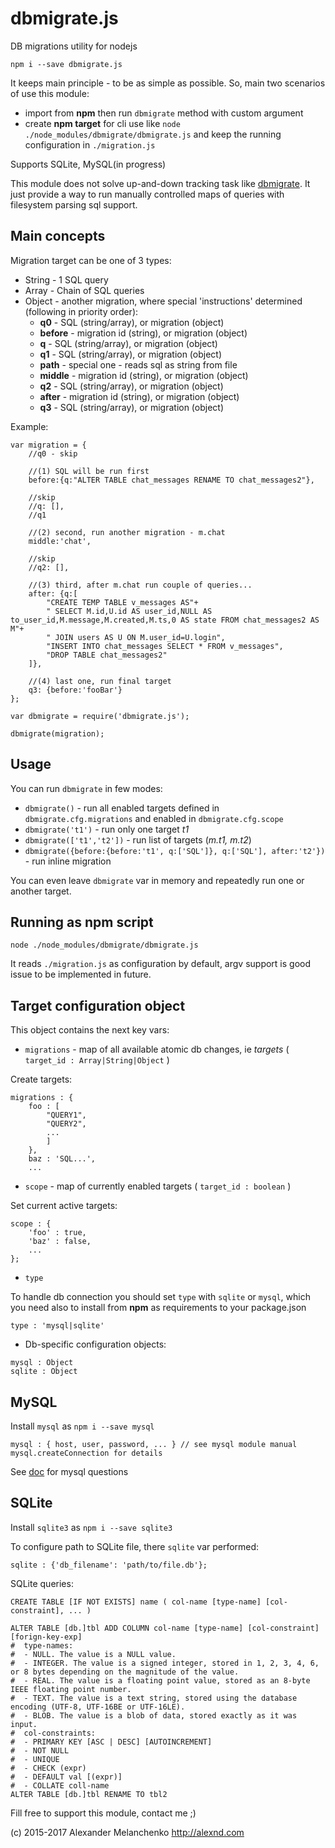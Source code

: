 # dbmigrate.js

DB migrations utility for nodejs

```npm i --save dbmigrate.js```

It keeps main principle - to be as simple as possible.
So, main two scenarios of use this module:
- import from **npm** then run ```dbmigrate``` method with custom argument
- create **npm target** for cli use like ```node ./node_modules/dbmigrate/dbmigrate.js``` and keep the running configuration in ```./migration.js```

Supports SQLite, MySQL(in progress)

This module does not solve up-and-down tracking task like [dbmigrate]( https://www.npmjs.com/package/dbmigrate). It just provide a way to run manually controlled maps of queries with filesystem parsing sql support.

## Main concepts ##

Migration target can be one of 3 types:

* String - 1 SQL query
* Array - Chain of SQL queries
* Object - another migration, where special 'instructions' determined (following in priority order):
  - **q0** - SQL (string/array), or migration (object)
  - **before** - migration id (string), or migration (object)
  - **q** - SQL (string/array), or migration (object)
  - **q1** - SQL (string/array), or migration (object)
  - **path** - special one - reads sql as string from file
  - **middle** - migration id (string), or migration (object)
  - **q2** - SQL (string/array), or migration (object)
  - **after** - migration id (string), or migration (object)
  - **q3** - SQL (string/array), or migration (object)

Example:

```
var migration = {
	//q0 - skip
	
	//(1) SQL will be run first
	before:{q:"ALTER TABLE chat_messages RENAME TO chat_messages2"},
	
	//skip
	//q: [],
	//q1
	
	//(2) second, run another migration - m.chat
	middle:'chat',
	
	//skip
	//q2: [],
	
	//(3) third, after m.chat run couple of queries...
	after: {q:[
		"CREATE TEMP TABLE v_messages AS"+
		" SELECT M.id,U.id AS user_id,NULL AS to_user_id,M.message,M.created,M.ts,0 AS state FROM chat_messages2 AS M"+
		" JOIN users AS U ON M.user_id=U.login",
		"INSERT INTO chat_messages SELECT * FROM v_messages",
		"DROP TABLE chat_messages2"
	]},
	
	//(4) last one, run final target
	q3: {before:'fooBar'}
};

var dbmigrate = require('dbmigrate.js');

dbmigrate(migration);
```

## Usage ##

You can run ```dbmigrate``` in few modes:

 * ```dbmigrate()``` - run all enabled targets defined in ```dbmigrate.cfg.migrations``` and enabled in ```dbmigrate.cfg.scope```
 * ```dbmigrate('t1')``` - run only one target *t1*
 * ```dbmigrate(['t1','t2'])``` - run list of targets (*m.t1, m.t2*)
 * ```dbmigrate({before:{before:'t1', q:['SQL']}, q:['SQL'], after:'t2'})``` - run inline migration

You can even leave ```dbmigrate``` var in memory and repeatedly run one or another target.

## Running as npm script ##

```node ./node_modules/dbmigrate/dbmigrate.js```

It reads ```./migration.js``` as configuration by default, argv support is good issue to be implemented in future.

## Target configuration object ##

This object contains the next key vars:

* ```migrations``` - map of all available atomic db changes, ie *targets* ( ```target_id : Array|String|Object``` )

Create targets:

```
migrations : {
	foo : [
		"QUERY1",
		"QUERY2",
		...
		]
	},
	baz : 'SQL...',
	...
```

* ```scope``` - map of currently enabled targets ( ```target_id : boolean``` )

Set current active targets:

```
scope : {
	'foo' : true,
	'baz' : false,
	...
};
```

* ```type```

To handle db connection you should set ```type``` with ```sqlite``` or ```mysql```, which you need also to install from **npm** as requirements to your package.json 

```
type : 'mysql|sqlite'
```

* Db-specific configuration objects:
```
mysql : Object
sqlite : Object
```

## MySQL ##

Install ```mysql``` as ```npm i --save mysql```

```
mysql : { host, user, password, ... } // see mysql module manual mysql.createConnection for details
```

See [doc](https://dev.mysql.com/doc/) for mysql questions

## SQLite ##

Install ```sqlite3``` as ```npm i --save sqlite3```

To configure path to SQLite file, there ```sqlite``` var performed:

```
sqlite : {'db_filename': 'path/to/file.db'};
```

SQLite queries:
```
CREATE TABLE [IF NOT EXISTS] name ( col-name [type-name] [col-constraint], ... )

ALTER TABLE [db.]tbl ADD COLUMN col-name [type-name] [col-constraint] [forign-key-exp]
#  type-names:
#  - NULL. The value is a NULL value.
#  - INTEGER. The value is a signed integer, stored in 1, 2, 3, 4, 6, or 8 bytes depending on the magnitude of the value.
#  - REAL. The value is a floating point value, stored as an 8-byte IEEE floating point number.
#  - TEXT. The value is a text string, stored using the database encoding (UTF-8, UTF-16BE or UTF-16LE).
#  - BLOB. The value is a blob of data, stored exactly as it was input.
#  col-constraints:
#  - PRIMARY KEY [ASC | DESC] [AUTOINCREMENT]
#  - NOT NULL
#  - UNIQUE
#  - CHECK (expr)
#  - DEFAULT val [(expr)]
#  - COLLATE coll-name
ALTER TABLE [db.]tbl RENAME TO tbl2
```

Fill free to support this module, contact me ;)

(c) 2015-2017 Alexander Melanchenko http://alexnd.com
